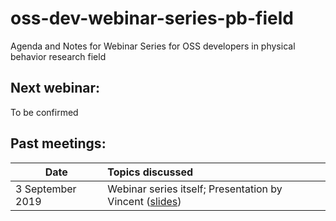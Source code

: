 # oss-dev-webinar-series-pb-field

Agenda and Notes for Webinar Series for OSS developers in physical behavior research field

## Next webinar:

To be confirmed


## Past meetings:

| Date | Topics discussed | 
| ---- | :--------------- |
| 3 September 2019 | Webinar series itself; Presentation by Vincent ([slides](slides/slides_OSSdevelopers_webinar_3September2019.pdf)) |
